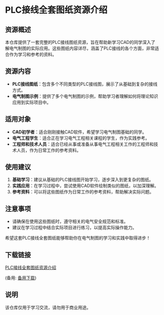 # PLC接线全套图纸资源介绍

## 资源概述
本仓库提供了一套完整的PLC接线图纸资源，旨在帮助新学习CAD的同学深入了解电气制图的实际应用。这些图纸内容详尽，涵盖了PLC接线的各个方面，非常适合作为学习和参考的资料。

## 资源内容
- **PLC接线图纸**：包含多个不同类型的PLC接线图，展示了从基础到复杂的接线方式。
- **电气制图示例**：提供了多个电气制图的示例，帮助学习者理解如何将理论知识应用到实际项目中。

## 适用对象
- **CAD初学者**：适合刚刚接触CAD软件，希望学习电气制图基础的同学。
- **电气工程学生**：适合正在学习电气工程相关课程的学生，作为实践参考。
- **工程师和技术人员**：适合已经从事或准备从事电气工程相关工作的工程师和技术人员，作为日常工作的参考资料。

## 使用建议
1. **基础学习**：建议从基础的PLC接线图开始学习，逐步深入到更复杂的图纸。
2. **实践应用**：在学习过程中，尝试使用CAD软件绘制类似的图纸，以加深理解。
3. **参考资料**：可以将这些图纸作为日常工作的参考资料，帮助解决实际问题。

## 注意事项
- 请确保在使用这些图纸时，遵守相关的电气安全规范和标准。
- 建议在学习过程中结合实际项目进行练习，以提高实际操作能力。

希望这套PLC接线全套图纸能够帮助你在电气制图的学习和实践中取得进步！

## 下载链接
[PLC接线全套图纸资源介绍](https://pan.quark.cn/s/d39be2e479e7) 

(备用: [备用下载](https://pan.baidu.com/s/1QMZx_VCUQs4tmbEAIYbdAw?pwd=1234))

## 说明

该仓库仅用于学习交流，请勿用于商业用途。
